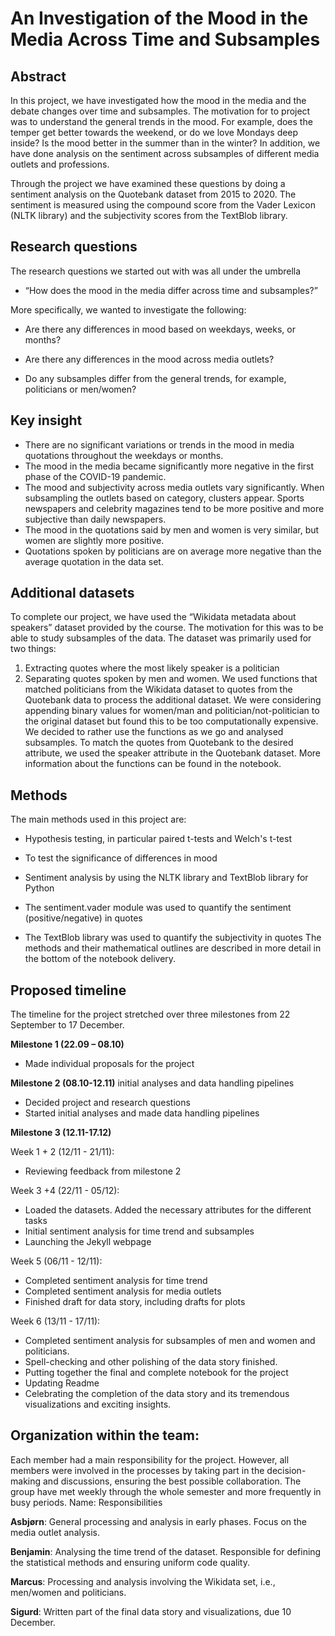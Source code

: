 
# An Investigation of the Mood in the Media Across Time and Subsamples

## Abstract
In this project, we have investigated how the mood in the media and the debate changes over time and subsamples. The motivation for to project was to understand the general trends in the mood. For example, does the temper get better towards the weekend, or do we love Mondays deep inside? Is the mood better in the summer than in the winter? In addition, we have done analysis on the sentiment across subsamples of different media outlets and professions. 

Through the project we have examined these questions by doing a sentiment analysis on the Quotebank dataset from 2015 to 2020. The sentiment is measured using the compound score from the Vader Lexicon (NLTK library) and the subjectivity scores from the TextBlob library. 

## Research questions
The research questions we started out with was all under the umbrella 
* “How does the mood in the media differ across time and subsamples?”

More specifically, we wanted to investigate the following:
-	Are there any differences in mood based on weekdays, weeks, or months?

-   Are there any differences in the mood across media outlets?
-	Do any subsamples differ from the general trends, for example, politicians or men/women?

## Key insight
-	There are no significant variations or trends in the mood in media quotations throughout the weekdays or months.
-	The mood in the media became significantly more negative in the first phase of the COVID-19 pandemic.
-	The mood and subjectivity across media outlets vary significantly. When subsampling the outlets based on category, clusters appear. Sports newspapers and celebrity magazines tend to be more positive and more subjective than daily newspapers.
-	The mood in the quotations said by men and women is very similar, but women are slightly more positive.
-	Quotations spoken by politicians are on average more negative than the average quotation in the data set.

## Additional datasets
To complete our project, we have used the “Wikidata metadata about speakers” dataset provided by the course. The motivation for this was to be able to study subsamples of the data.
The dataset was primarily used for two things:
1.	Extracting quotes where the most likely speaker is a politician
2.	Separating quotes spoken by men and women.
We used functions that matched politicians from the Wikidata dataset to quotes from the Quotebank data to process the additional dataset. We were considering appending binary values for women/man and politician/not-politician to the original dataset but found this to be too computationally expensive. We decided to rather use the functions as we go and analysed subsamples. To match the quotes from Quotebank to the desired attribute, we used the speaker attribute in the Quotebank dataset. More information about the functions can be found in the notebook.

## Methods
The main methods used in this project are:
-	Hypothesis testing, in particular paired t-tests and Welch's t-test

-   To test the significance of differences in mood

-	Sentiment analysis by using the NLTK library and TextBlob library for Python

-	The sentiment.vader module was used to quantify the sentiment (positive/negative) in quotes

-	The TextBlob library was used to quantify the subjectivity in quotes
The methods and their mathematical outlines are described in more detail in the bottom of the notebook delivery.

## Proposed timeline
The timeline for the project stretched over three milestones from 22 September to 17 December. 

__Milestone 1 (22.09 – 08.10)__
-	Made individual proposals for the project

__Milestone 2 (08.10-12.11)__
 initial analyses and data handling pipelines
-	Decided project and research questions 
-	Started initial analyses and made data handling pipelines

__Milestone 3 (12.11-17.12)__

Week 1 + 2 (12/11 - 21/11):
-	Reviewing feedback from milestone 2

Week 3 +4 (22/11 - 05/12):
-	Loaded the datasets. Added the necessary attributes for the different tasks
-	Initial sentiment analysis for time trend and subsamples
-	Launching the Jekyll webpage

Week 5 (06/11 - 12/11):
-	Completed sentiment analysis for time trend
-	Completed sentiment analysis for media outlets
-	Finished draft for data story, including drafts for plots

Week 6 (13/11 - 17/11):
-	Completed sentiment analysis for subsamples of men and women and politicians.
-	Spell-checking and other polishing of the data story finished. 
-	Putting together the final and complete notebook for the project
-	Updating Readme
-	Celebrating the completion of the data story and its tremendous visualizations and exciting insights.

## Organization within the team:
Each member had a main responsibility for the project. However, all members were involved in the processes by taking part in the decision-making and discussions, ensuring the best possible collaboration. The group have met weekly through the whole semester and more frequently in busy periods.
Name: Responsibilities

__Asbjørn__: General processing and analysis in early phases. Focus on the media outlet analysis. 

__Benjamin__: Analysing the time trend of the dataset. Responsible for defining the statistical methods and ensuring uniform code quality. 

__Marcus__: Processing and analysis involving the Wikidata set, i.e., men/women and politicians. 

__Sigurd__: Written part of the final data story and visualizations, due 10 December.
